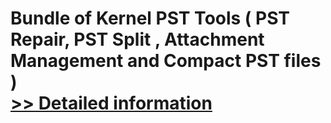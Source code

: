 # Bundle of Kernel PST Tools ( PST Repair, PST Split , Attachment Management and Compact PST files )<br />[>> Detailed information](https://secure.element5.com/esales/product.html?productid=300581759&affiliateid=200057808)